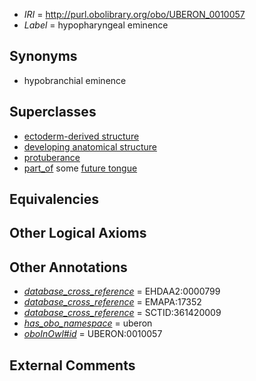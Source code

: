  * *IRI* = http://purl.obolibrary.org/obo/UBERON_0010057
 * *Label* = hypopharyngeal eminence

## Synonyms

 * hypobranchial eminence

## Superclasses

 * [ectoderm-derived structure](../../UBERON/21/UBERON_0004121.md)
 * [developing anatomical structure](../../UBERON/23/UBERON_0005423.md)
 * [protuberance](../../UBERON/88/UBERON_0010188.md)
 * [part_of](../../BFO/50/BFO_0000050.md) some [future tongue](../../UBERON/56/UBERON_0010056.md)

## Equivalencies


## Other Logical Axioms


## Other Annotations

 * *[database_cross_reference](../../ef/oboInOwl#hasDbXref.md)* = EHDAA2:0000799
 * *[database_cross_reference](../../ef/oboInOwl#hasDbXref.md)* = EMAPA:17352
 * *[database_cross_reference](../../ef/oboInOwl#hasDbXref.md)* = SCTID:361420009
 * *[has_obo_namespace](../../ce/oboInOwl#hasOBONamespace.md)* = uberon
 * *[oboInOwl#id](../../id/oboInOwl#id.md)* = UBERON:0010057

## External Comments


